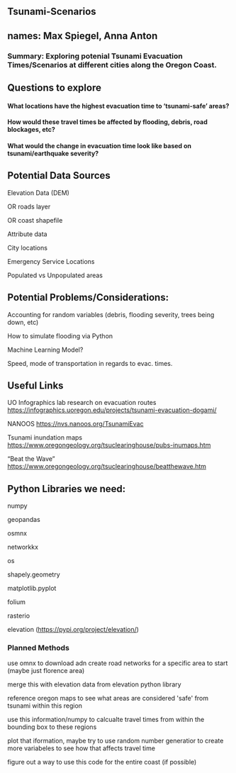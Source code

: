 
## Tsunami-Scenarios
## names: Max Spiegel, Anna Anton
### Summary: Exploring potenial Tsunami Evacuation Times/Scenarios at different cities along the Oregon Coast.

## Questions to explore
#### What locations have the highest evacuation time to ‘tsunami-safe’ areas?

#### How would these travel times be affected by flooding, debris, road blockages, etc?

#### What would the change in evacuation time look like based on tsunami/earthquake severity?

## Potential Data Sources

Elevation Data (DEM)

OR roads layer

OR coast shapefile

Attribute data

City locations

Emergency Service Locations

Populated vs Unpopulated areas

## Potential Problems/Considerations:

Accounting for random variables 
		(debris, flooding severity, trees being down, etc)

How to simulate flooding via Python

Machine Learning Model?

Speed, mode of transportation in regards to evac. times. 

## Useful Links

UO Infographics lab research on evacuation routes
https://infographics.uoregon.edu/projects/tsunami-evacuation-dogami/

NANOOS
https://nvs.nanoos.org/TsunamiEvac

Tsunami inundation maps
https://www.oregongeology.org/tsuclearinghouse/pubs-inumaps.htm

“Beat the Wave”
https://www.oregongeology.org/tsuclearinghouse/beatthewave.htm

## Python Libraries we need:

numpy

geopandas

osmnx

networkkx

os

shapely.geometry

matplotlib.pyplot

folium

rasterio

elevation (https://pypi.org/project/elevation/)


### Planned Methods
use omnx to download adn create road networks for a specific area to start (maybe just florence area)

merge this with elevation data from elevation python library

reference oregon maps to see what areas are considered 'safe' from tsunami within this region

use this information/numpy to calcualte travel times from within the bounding box to these regions

plot that iformation, maybe try to use random number generatior to create more variabeles to see how that affects travel time

figure out a way to use this code for the entire coast (if possible)

